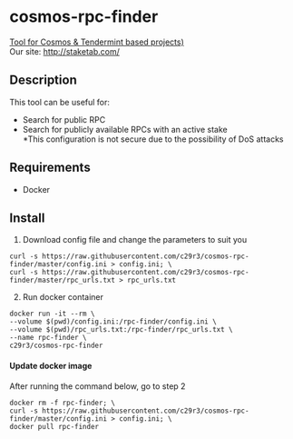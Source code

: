 # cosmos-rpc-finder
[Tool for Cosmos & Tendermint based projects)](https://tendermint.com/)  
Our site: http://staketab.com/

## Description
This tool can be useful for:  
- Search for public RPC  
- Search for publicly available RPCs with an active stake  
*This configuration is not secure due to the possibility of DoS attacks

## Requirements
- Docker  

## Install
1. Download config file and change the parameters to suit you
```
curl -s https://raw.githubusercontent.com/c29r3/cosmos-rpc-finder/master/config.ini > config.ini; \
curl -s https://raw.githubusercontent.com/c29r3/cosmos-rpc-finder/master/rpc_urls.txt > rpc_urls.txt
```

2. Run docker container  
```
docker run -it --rm \
--volume $(pwd)/config.ini:/rpc-finder/config.ini \
--volume $(pwd)/rpc_urls.txt:/rpc-finder/rpc_urls.txt \
--name rpc-finder \
c29r3/cosmos-rpc-finder
```

#### Update docker image  
After running the command below, go to step 2  
```
docker rm -f rpc-finder; \
curl -s https://raw.githubusercontent.com/c29r3/cosmos-rpc-finder/master/config.ini > config.ini; \
docker pull rpc-finder
```